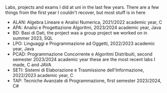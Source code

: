 Labs, projects and exams I did at uni in the last few years. There are a few things from the first year I couldn't recover, but most stuff is in here
- ALAN: Algebra Lineare e Analisi Numerica, 2021/2022 academic year, C
- APA: Analisi e Progettazione Algoritmi, 2023/2024 academic year, Java
- BD: Basi di Dati, the project was a group project we worked on in summer 2023, SQL
- LPO: Linguaggi e Programmazione ad Oggetti, 2022/2023 academic year, Java
- PCAD: Programmazione Concorrente e Algoritmi Distribuiti, second semester 2023/2024 academic year these are the most recent labs I made, C and JAVA
- SETI: Sistemi di Elaborazione e Trasmissione dell'Informazione, 2022/2023 academic year, C
- TAP: Tecniche Avanzate di Programmazione, first semester 2023/2024, C#
